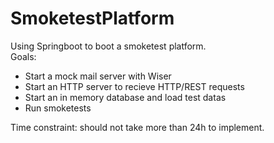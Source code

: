 # SmoketestPlatform
Using Springboot to boot a smoketest platform.  
Goals:
* Start a mock mail server with Wiser
* Start an HTTP server to recieve HTTP/REST requests
* Start an in memory database and load test datas
* Run smoketests
  
Time constraint: should not take more than 24h to implement.
